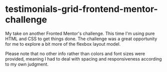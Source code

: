 # testimonials-grid-frontend-mentor-challenge
My take on another Fronted Mentor's challenge. This time I'm using pure HTML and CSS to get things done. The challenge was a great opportunity for me to explore a bit more of the flexbox layout model. 

Please note that no other info rather than colors and font sizes were provided, meaning I had to deal with spacing and responsiveness according to my own judgment. 
